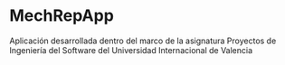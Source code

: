 # MechRepApp

Aplicación desarrollada dentro del marco de la asignatura Proyectos de Ingeniería del Software del Universidad Internacional de Valencia
